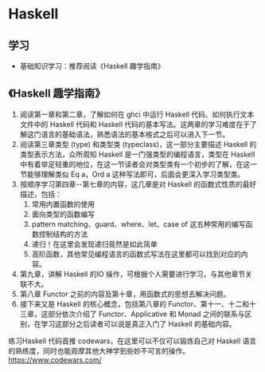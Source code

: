 # Haskell 

## 学习

+ 基础知识学习：推荐阅读《Haskell 趣学指南》


## 《Haskell 趣学指南》

1. 阅读第一章和第二章，了解如何在 ghci 中运行 Haskell 代码、如何执行文本文件中的 Haskell 代码和 Haskell 代码的基本写法。这两章的学习难度在于了解这门语言的基础语法，熟悉语法的基本格式之后可以进入下一节。
2. 阅读第三章类型 (type) 和类型类 (typeclass)，这一部分主要描述 Haskell 的类型表示方法，众所周知 Haskell 是一门强类型的编程语言，类型在 Haskell 中有着举足轻重的地位，在这一节读者会对类型类有一个初步的了解，在这一节能够理解类似 Eq a，Ord a 这种写法即可，后面会更深入学习类型类。
3. 按顺序学习第四章--第七章的内容，这几章是对 Haskell 的函数式性质的最好描述，包括：
   1. 常用内置函数的使用
   2. 面向类型的函数编写
   3. pattern matching、guard、where、let、case of 这五种常用的编写函数控制结构的方法
   4. 递归！在这里会发现递归竟然是如此简单
   5. 高阶函数，其他常见编程语言的函数式写法在这里都可以找到对应的内容。
4. 第九章，讲解 Haskell 的IO 操作，可根据个人需要进行学习，与其他章节关联不大。
5. 第八章 Functor 之前的内容及第十章，用函数式的思想去解决问题。
6. 接下来又是 Haskell 的核心概念，包括第八章的 Functor、第十一、十二和十三章，这部分依次介绍了 Functor、Applicative 和 Monad 之间的联系与区别，在学习这部分之后读者可以说是真正入门了 Haskell 的基础内容。

练习Haskell 代码首推 codewars，在这里可以不仅可以锻炼自己对 Haskell 语言的熟练度，同时也能观摩其他大神学到些妙不可言的操作。https://www.codewars.com/
